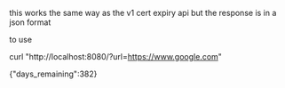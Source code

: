 this works the same way as the v1 cert expiry api but the response is in a json format

to use 

curl "http://localhost:8080/?url=https://www.google.com"

{"days_remaining":382}
